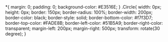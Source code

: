 <!DOCTYPE html>
<html lang="en">
    <head> 
        <meta charset="UTF-8"> 
        <meta http-equiv="X-UA-Compatible" content="IE=edge">
         <meta name="viewport" content="width=device-width, initial-scale=1.0"> 
         <title>Circle</title> 
         <link rel="stylesheet" href="circle.css">
        </head>
        <body> 
            <div class="Circle"></div>
        </body>
        </html>
*{
     margin: 0; 
     padding: 0; 
     background-color: #E3516E;
    }
.Circle{
     width: 0px; 
     height: 0px; 
     border: 150px; 
     border-radius: 100%;
     border-width: 200px;
     border-color: black;
      border-style: solid; 
      border-bottom-color: #f7f3D7; 
      border-top-color: #FADE8B;
       border-left-color: #51B5A9; 
      border-right-color: transparent; 
      margin-left: 200px;
      margin-right: 500px;
      transform: rotate(30 degree);
    }
